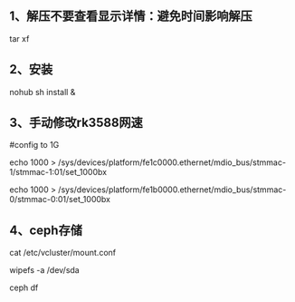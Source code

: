  ## 1、解压不要查看显示详情：避免时间影响解压
tar xf 

## 2、安装
nohub sh install  &

## 3、手动修改rk3588网速
  #config to 1G
  
echo 1000 > /sys/devices/platform/fe1c0000.ethernet/mdio_bus/stmmac-1/stmmac-1\:01/set_1000bx

echo 1000 > /sys/devices/platform/fe1b0000.ethernet/mdio_bus/stmmac-0/stmmac-0\:01/set_1000bx

## 4、ceph存储
cat /etc/vcluster/mount.conf

wipefs -a /dev/sda

ceph df


